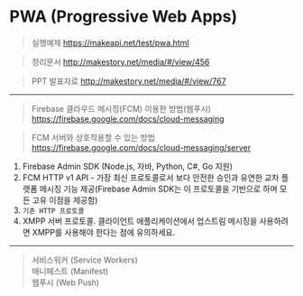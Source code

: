 # PWA (Progressive Web Apps)  

> 실행예제
https://makeapi.net/test/pwa.html  
  
> 정리문서 
http://makestory.net/media/#/view/456  
  
> PPT 발표자료
http://makestory.net/media/#/view/767  
  
----------
  
> Firebase 클라우드 메시징(FCM) 이용한 방법(웹푸시)  
https://firebase.google.com/docs/cloud-messaging  
    
> FCM 서버와 상호작용할 수 있는 방법  
https://firebase.google.com/docs/cloud-messaging/server  
1. Firebase Admin SDK (Node.js, 자바, Python, C#, Go 지원)  
2. FCM HTTP v1 API - 가장 최신 프로토콜로서 보다 안전한 승인과 유연한 교차 플랫폼 메시징 기능 제공(Firebase Admin SDK는 이 프로토콜을 기반으로 하며 모든 고유 이점을 제공함)  
3. `기존 HTTP 프로토콜`  
4. XMPP 서버 프로토콜. 클라이언트 애플리케이션에서 업스트림 메시징을 사용하려면 XMPP를 사용해야 한다는 점에 유의하세요.  
  
----------

> 서비스워커 (Service Workers)  
> 매니페스트 (Manifest)  
> 웹푸시 (Web Push)  

